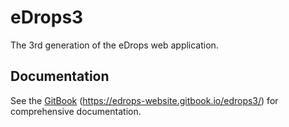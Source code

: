 # eDrops3
The 3rd generation of the eDrops web application.

## Documentation

See the [GitBook](https://edrops-website.gitbook.io/edrops3/) (https://edrops-website.gitbook.io/edrops3/) for comprehensive documentation.

